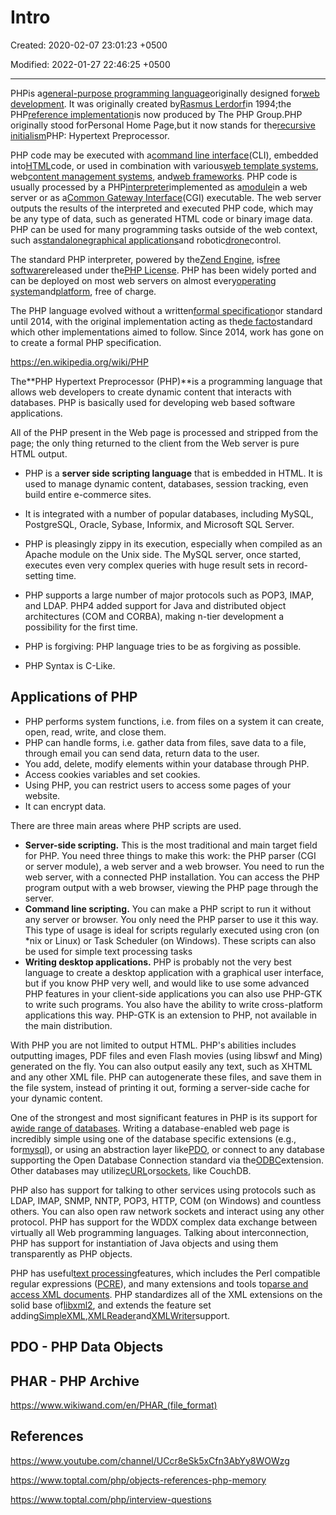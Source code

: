 # Intro

Created: 2020-02-07 23:01:23 +0500

Modified: 2022-01-27 22:46:25 +0500

---

PHPis a[general-purpose programming language](https://en.wikipedia.org/wiki/General-purpose_programming_language)originally designed for[web development](https://en.wikipedia.org/wiki/Web_development). It was originally created by[Rasmus Lerdorf](https://en.wikipedia.org/wiki/Rasmus_Lerdorf)in 1994;the PHP[reference implementation](https://en.wikipedia.org/wiki/Reference_implementation)is now produced by The PHP Group.PHP originally stood forPersonal Home Page,but it now stands for the[recursive initialism](https://en.wikipedia.org/wiki/Recursive_initialism)PHP: Hypertext Preprocessor.

PHP code may be executed with a[command line interface](https://en.wikipedia.org/wiki/Command-line_interface)(CLI), embedded into[HTML](https://en.wikipedia.org/wiki/HTML)code, or used in combination with various[web template systems](https://en.wikipedia.org/wiki/Web_template_system), web[content management systems](https://en.wikipedia.org/wiki/Content_management_system), and[web frameworks](https://en.wikipedia.org/wiki/Web_framework). PHP code is usually processed by a PHP[interpreter](https://en.wikipedia.org/wiki/Interpreter_(computing))implemented as a[module](https://en.wikipedia.org/wiki/Plugin_(computing))in a web server or as a[Common Gateway Interface](https://en.wikipedia.org/wiki/Common_Gateway_Interface)(CGI) executable. The web server outputs the results of the interpreted and executed PHP code, which may be any type of data, such as generated HTML code or binary image data. PHP can be used for many programming tasks outside of the web context, such as[standalone](https://en.wikipedia.org/wiki/Computer_software)[graphical applications](https://en.wikipedia.org/wiki/Graphical_user_interface)and robotic[drone](https://en.wikipedia.org/wiki/Unmanned_aerial_vehicle)control.

The standard PHP interpreter, powered by the[Zend Engine](https://en.wikipedia.org/wiki/Zend_Engine), is[free software](https://en.wikipedia.org/wiki/Free_software)released under the[PHP License](https://en.wikipedia.org/wiki/PHP_License). PHP has been widely ported and can be deployed on most web servers on almost every[operating system](https://en.wikipedia.org/wiki/Operating_system)and[platform](https://en.wikipedia.org/wiki/Computing_platform), free of charge.

The PHP language evolved without a written[formal specification](https://en.wikipedia.org/wiki/Formal_specification)or standard until 2014, with the original implementation acting as the[de facto](https://en.wikipedia.org/wiki/De_facto)standard which other implementations aimed to follow. Since 2014, work has gone on to create a formal PHP specification.

<https://en.wikipedia.org/wiki/PHP>

The**PHP Hypertext Preprocessor (PHP)**is a programming language that allows web developers to create dynamic content that interacts with databases. PHP is basically used for developing web based software applications.

All of the PHP present in the Web page is processed and stripped from the page; the only thing returned to the client from the Web server is pure HTML output.

- PHP is a **server side scripting language** that is embedded in HTML. It is used to manage dynamic content, databases, session tracking, even build entire e-commerce sites.

- It is integrated with a number of popular databases, including MySQL, PostgreSQL, Oracle, Sybase, Informix, and Microsoft SQL Server.
- PHP is pleasingly zippy in its execution, especially when compiled as an Apache module on the Unix side. The MySQL server, once started, executes even very complex queries with huge result sets in record-setting time.
- PHP supports a large number of major protocols such as POP3, IMAP, and LDAP. PHP4 added support for Java and distributed object architectures (COM and CORBA), making n-tier development a possibility for the first time.
- PHP is forgiving: PHP language tries to be as forgiving as possible.
- PHP Syntax is C-Like.

## Applications of PHP

- PHP performs system functions, i.e. from files on a system it can create, open, read, write, and close them.
- PHP can handle forms, i.e. gather data from files, save data to a file, through email you can send data, return data to the user.
- You add, delete, modify elements within your database through PHP.
- Access cookies variables and set cookies.
- Using PHP, you can restrict users to access some pages of your website.
- It can encrypt data.

There are three main areas where PHP scripts are used.

- **Server-side scripting.** This is the most traditional and main target field for PHP. You need three things to make this work: the PHP parser (CGI or server module), a web server and a web browser. You need to run the web server, with a connected PHP installation. You can access the PHP program output with a web browser, viewing the PHP page through the server.
- **Command line scripting.** You can make a PHP script to run it without any server or browser. You only need the PHP parser to use it this way. This type of usage is ideal for scripts regularly executed using cron (on *nix or Linux) or Task Scheduler (on Windows). These scripts can also be used for simple text processing tasks
- **Writing desktop applications.** PHP is probably not the very best language to create a desktop application with a graphical user interface, but if you know PHP very well, and would like to use some advanced PHP features in your client-side applications you can also use PHP-GTK to write such programs. You also have the ability to write cross-platform applications this way. PHP-GTK is an extension to PHP, not available in the main distribution.

With PHP you are not limited to output HTML. PHP's abilities includes outputting images, PDF files and even Flash movies (using libswf and Ming) generated on the fly. You can also output easily any text, such as XHTML and any other XML file. PHP can autogenerate these files, and save them in the file system, instead of printing it out, forming a server-side cache for your dynamic content.

One of the strongest and most significant features in PHP is its support for a[wide range of databases](https://www.php.net/manual/en/refs.database.php). Writing a database-enabled web page is incredibly simple using one of the database specific extensions (e.g., for[mysql](https://www.php.net/manual/en/book.mysqli.php)), or using an abstraction layer like[PDO](https://www.php.net/manual/en/book.pdo.php), or connect to any database supporting the Open Database Connection standard via the[ODBC](https://www.php.net/manual/en/book.uodbc.php)extension. Other databases may utilize[cURL](https://www.php.net/manual/en/book.curl.php)or[sockets](https://www.php.net/manual/en/book.sockets.php), like CouchDB.

PHP also has support for talking to other services using protocols such as LDAP, IMAP, SNMP, NNTP, POP3, HTTP, COM (on Windows) and countless others. You can also open raw network sockets and interact using any other protocol. PHP has support for the WDDX complex data exchange between virtually all Web programming languages. Talking about interconnection, PHP has support for instantiation of Java objects and using them transparently as PHP objects.

PHP has useful[text processing](https://www.php.net/manual/en/refs.basic.text.php)features, which includes the Perl compatible regular expressions ([PCRE](https://www.php.net/manual/en/book.pcre.php)), and many extensions and tools to[parse and access XML documents](https://www.php.net/manual/en/refs.xml.php). PHP standardizes all of the XML extensions on the solid base of[libxml2](https://www.php.net/manual/en/book.libxml.php), and extends the feature set adding[SimpleXML](https://www.php.net/manual/en/book.simplexml.php),[XMLReader](https://www.php.net/manual/en/book.xmlreader.php)and[XMLWriter](https://www.php.net/manual/en/book.xmlwriter.php)support.

## PDO - PHP Data Objects

## PHAR - PHP Archive

<https://www.wikiwand.com/en/PHAR_(file_format)>

## References

<https://www.youtube.com/channel/UCcr8eSk5xCfn3AbYy8WOWzg>

<https://www.toptal.com/php/objects-references-php-memory>

<https://www.toptal.com/php/interview-questions>
